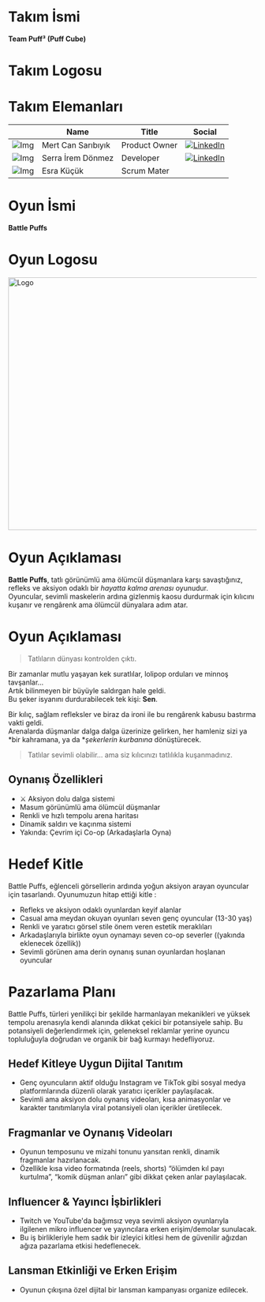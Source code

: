 # **Takım İsmi**
**Team Puff³ (Puff Cube)**

# **Takım Logosu**

# **Takım Elemanları**
|               | Name        | Title             | Social                        |
|---------------|-------------|------------------ |-------------------------------|
| ![Img](url)   | Mert Can Sarıbıyık | Product Owner|[![LinkedIn](https://img.shields.io/badge/LinkedIn-0077B5?style=flat&logo=linkedin&logoColor=white)](https://www.linkedin.com/in/mert-can-saribiyik-b49207205/)|
| ![Img](url)   | Serra İrem Dönmez | Developer | [![LinkedIn](https://img.shields.io/badge/LinkedIn-0077B5?style=flat&logo=linkedin&logoColor=white)](http://www.linkedin.com/in/serra-irem-dönmez-58b6852a5)|
| ![Img](url)   | Esra Küçük | Scrum Mater | |

# **Oyun İsmi**
**Battle Puffs**

# **Oyun Logosu**
<img width="512" height="512" alt="Logo" src="https://github.com/user-attachments/assets/bffaf5d1-4dea-4347-841e-2481e321fb85" />

# **Oyun Açıklaması**
**Battle Puffs**, tatlı görünümlü ama ölümcül düşmanlara karşı savaştığınız, refleks ve aksiyon odaklı bir *hayatta kalma arenası* oyunudur.  
Oyuncular, sevimli maskelerin ardına gizlenmiş kaosu durdurmak için kılıcını kuşanır ve rengârenk ama ölümcül dünyalara adım atar.

# **Oyun Açıklaması**
> Tatlıların dünyası kontrolden çıktı.

Bir zamanlar mutlu yaşayan kek suratlılar, lolipop orduları ve minnoş tavşanlar…  
Artık bilinmeyen bir büyüyle saldırgan hale geldi.  
Bu şeker isyanını durdurabilecek tek kişi: **Sen**.

Bir kılıç, sağlam refleksler ve biraz da ironi ile bu rengârenk kabusu bastırma vakti geldi.  
Arenalarda düşmanlar dalga dalga üzerinize gelirken, her hamleniz sizi ya *bir kahramana, ya da **şekerlerin kurbanına* dönüştürecek.

> Tatlılar sevimli olabilir... ama siz kılıcınızı tatlılıkla kuşanmadınız.

## **Oynanış Özellikleri**
- ⚔ Aksiyon dolu dalga sistemi
- Masum görünümlü ama ölümcül düşmanlar
- Renkli ve hızlı tempolu arena haritası
- Dinamik saldırı ve kaçınma sistemi
- Yakında: Çevrim içi Co-op (Arkadaşlarla Oyna)

# **Hedef Kitle**
Battle Puffs, eğlenceli görsellerin ardında yoğun aksiyon arayan oyuncular için tasarlandı. Oyunumuzun hitap ettiği kitle :
- Refleks ve aksiyon odaklı oyunlardan keyif alanlar
- Casual ama meydan okuyan oyunları seven genç oyuncular (13-30 yaş)
- Renkli ve yaratıcı görsel stile önem veren estetik meraklıları
- Arkadaşlarıyla birlikte oyun oynamayı seven co-op severler ((yakında eklenecek özellik))
- Sevimli görünen ama derin oynanış sunan oyunlardan hoşlanan oyuncular

# **Pazarlama Planı**
Battle Puffs, türleri yenilikçi bir şekilde harmanlayan mekanikleri ve yüksek tempolu arenasıyla kendi alanında dikkat çekici bir potansiyele sahip. Bu potansiyeli değerlendirmek için, geleneksel reklamlar yerine oyuncu topluluğuyla doğrudan ve organik bir bağ kurmayı hedefliyoruz.

## **Hedef Kitleye Uygun Dijital Tanıtım**
- Genç oyuncuların aktif olduğu Instagram ve TikTok gibi sosyal medya platformlarında düzenli olarak yaratıcı içerikler paylaşılacak.
- Sevimli ama aksiyon dolu oynanış videoları, kısa animasyonlar ve karakter tanıtımlarıyla viral potansiyeli olan içerikler üretilecek.

## **Fragmanlar ve Oynanış Videoları**
- Oyunun temposunu ve mizahi tonunu yansıtan renkli, dinamik fragmanlar hazırlanacak.
- Özellikle kısa video formatında (reels, shorts) “ölümden kıl payı kurtulma”, “komik düşman anları” gibi dikkat çeken anlar paylaşılacak.

## **Influencer & Yayıncı İşbirlikleri**
- Twitch ve YouTube'da bağımsız veya sevimli aksiyon oyunlarıyla ilgilenen mikro influencer ve yayıncılara erken erişim/demolar sunulacak.
- Bu iş birlikleriyle hem sadık bir izleyici kitlesi hem de güvenilir ağızdan ağıza pazarlama etkisi hedeflenecek.

## **Lansman Etkinliği ve Erken Erişim**
- Oyunun çıkışına özel dijital bir lansman kampanyası organize edilecek.
